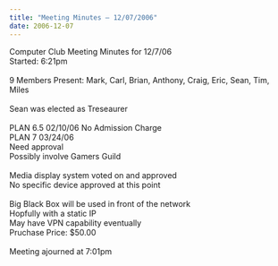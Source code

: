 ```yaml
---
title: "Meeting Minutes – 12/07/2006"
date: 2006-12-07
---
```

Computer Club Meeting Minutes for 12/7/06<br />
Started: 6:21pm<br />
<br />
9 Members Present: Mark, Carl, Brian, Anthony, Craig, Eric, Sean, Tim, Miles<br />
<br />
Sean was elected as Treseaurer<br />
<br />
PLAN 6.5 02/10/06 No Admission Charge<br />
PLAN 7   03/24/06<br />
Need approval<br />
Possibly involve Gamers Guild<br />
<br />
Media display system voted on and approved<br />
No specific device approved at this point<br />
<br />
Big Black Box will be used in front of the network<br />
Hopfully with a static IP<br />
May have VPN capability eventually<br />
Pruchase Price: $50.00<br />
<br />
Meeting ajourned at 7:01pm